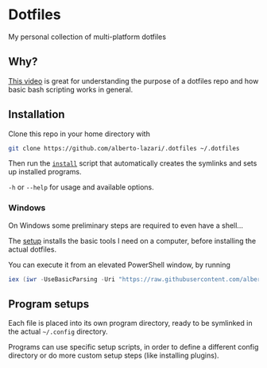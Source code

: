 # Dotfiles
My personal collection of multi-platform dotfiles

## Why?
[This video](https://www.youtube.com/watch?v=mSXOYhfDFYo) is great for understanding the purpose of a dotfiles repo and how basic bash scripting works in general.

## Installation
Clone this repo in your home directory with
```bash
git clone https://github.com/alberto-lazari/.dotfiles ~/.dotfiles
```

Then run the [`install`](install) script that automatically creates the symlinks and sets up installed programs.

`-h` or `--help` for usage and available options.

### Windows
On Windows some preliminary steps are required to even have a shell...

The [setup](windows-setup.ps1) installs the basic tools I need on a computer,
before installing the actual dotfiles.

You can execute it from an elevated PowerShell window,
by running
```powershell
iex (iwr -UseBasicParsing -Uri "https://raw.githubusercontent.com/alberto-lazari/.dotfiles/refs/heads/master/windows-setup.ps1")
```

## Program setups
Each file is placed into its own program directory, ready to be symlinked in the actual `~/.config` directory.

Programs can use specific setup scripts, in order to define a different config directory or do more custom setup steps (like installing plugins).
